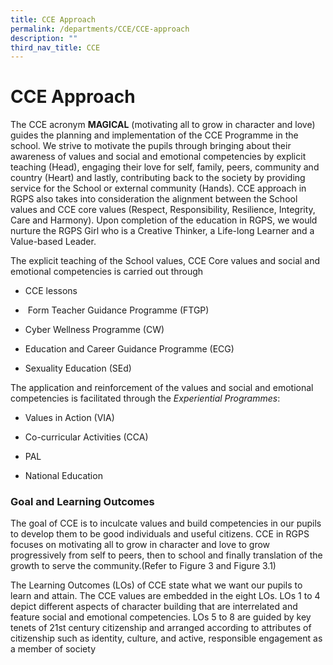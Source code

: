 ```yaml
---
title: CCE Approach
permalink: /departments/CCE/CCE-approach
description: ""
third_nav_title: CCE
---
```

# CCE Approach

The CCE acronym **MAGICAL** (motivating all to grow in character and love) guides the planning and implementation of the CCE Programme in the school. We strive to motivate the pupils through bringing about their awareness of values and social and emotional competencies by explicit teaching (Head), engaging their love for self, family, peers, community and country (Heart) and lastly, contributing back to the society by providing service for the School or external community (Hands). CCE approach in RGPS also takes into consideration the alignment between the School values and CCE core values (Respect, Responsibility, Resilience, Integrity, Care and Harmony). Upon completion of the education in RGPS, we would nurture the RGPS Girl who is a Creative Thinker, a Life-long Learner and a Value-based Leader.

The explicit teaching of the School values, CCE Core values and social and emotional competencies is carried out through

* CCE lessons

*  Form Teacher Guidance Programme (FTGP)

* Cyber Wellness Programme (CW)

* Education and Career Guidance Programme (ECG)

* Sexuality Education (SEd)

The application and reinforcement of the values and social and emotional competencies is facilitated through the _Experiential Programmes_:

* Values in Action (VIA)

* Co-curricular Activities (CCA)

* PAL

* National Education

### **Goal and Learning Outcomes**


The goal of CCE is to inculcate values and build competencies in our pupils to develop them to be good individuals and useful citizens. CCE in RGPS focuses on motivating all to grow in character and love to grow progressively from self to peers, then to school and finally translation of the growth to serve the community.(Refer to Figure 3 and Figure 3.1)

The Learning Outcomes (LOs) of CCE state what we want our pupils to learn and attain. The CCE values are embedded in the eight LOs. LOs 1 to 4 depict different aspects of character building that are interrelated and feature social and emotional competencies. LOs 5 to 8 are guided by key tenets of 21st century citizenship and arranged according to attributes of citizenship such as identity, culture, and active, responsible engagement as a member of society